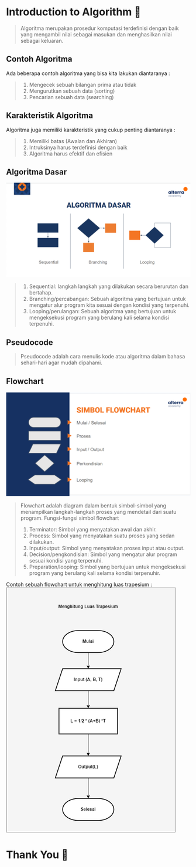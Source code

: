 # Introduction to Algorithm :rocket:

> Algoritma merupakan prosedur komputasi terdefinisi dengan baik yang mengambil nilai sebagai masukan dan menghasilkan nilai sebagai keluaran.

## Contoh Algoritma

Ada beberapa contoh algoritma yang bisa kita lakukan diantaranya :

> 1. Mengecek sebuah bilangan prima atau tidak
> 2. Mengurutkan sebuah data (sorting)
> 3. Pencarian sebuah data (searching)

## Karakteristik Algoritma

Algoritma juga memiliki karakteristik yang cukup penting diantaranya :

> 1. Memiliki batas (Awalan dan Akhiran)
> 2. Intruksinya harus terdefinisi dengan baik
> 3. Algoritma harus efektif dan efisien

## Algoritma Dasar

![Algoritma Dasar](/1_Introduction%20to%20Algorithm%20and%20Golang/screenshoots/algoritma-dasar.png)

> 1. Sequential: langkah langkah yang dilakukan secara berurutan dan bertahap.
> 2. Branching/percabangan: Sebuah algoritma yang bertujuan untuk mengatur alur program kita sesuai dengan kondisi yang terpenuhi.
> 3. Looping/perulangan: Sebuah algoritma yang bertujuan untuk mengeksekusi program yang berulang kali selama kondisi terpenuhi.

## Pseudocode

> Pseudocode adalah cara menulis kode atau algoritma dalam bahasa sehari-hari agar mudah dipahami.

## Flowchart

![alt text](/1_Introduction%20to%20Algorithm%20and%20Golang/screenshoots/flowchart-simbol.png)

> Flowchart adalah diagram dalam bentuk simbol-simbol yang menampilkan langkah-langkah proses yang mendetail dari suatu program.
> Fungsi-fungsi simbol flowchart
>
> 1. Terminator: Simbol yang menyatakan awal dan akhir.
> 2. Process: Simbol yang menyatakan suatu proses yang sedan dilakukan.
> 3. Input/output: Simbol yang menyatakan proses input atau output.
> 4. Decision/pengkondisian: Simbol yang mengatur alur program sesuai kondisi yang terpenuhi.
> 5. Preparation/looping: Simbol yang bertujuan untuk mengeksekusi program yang berulang kali selama kondisi terpenuhir.

Contoh sebuah flowchart untuk menghitung luas trapesium :
![Algoritma Dasar](/1_Introduction%20to%20Algorithm%20and%20Golang/praktikum/soal-3.png)

# Thank You :star2:
